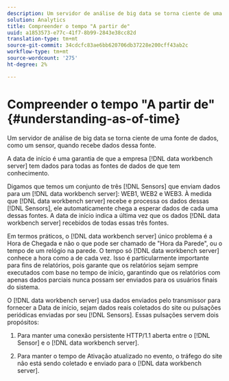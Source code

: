```yaml
---
description: Um servidor de análise de big data se torna ciente de uma fonte de dados, como um sensor, quando recebe dados dessa fonte.
solution: Analytics
title: Compreender o tempo "A partir de"
uuid: a1853573-e77c-41f7-8b99-2843e38cc82d
translation-type: tm+mt
source-git-commit: 34cdcfc83ae6bb620706db37228e200cff43ab2c
workflow-type: tm+mt
source-wordcount: '275'
ht-degree: 2%

---
```



# Compreender o tempo &quot;A partir de&quot;{#understanding-as-of-time}

Um servidor de análise de big data se torna ciente de uma fonte de dados, como um sensor, quando recebe dados dessa fonte.

A data de início é uma garantia de que a empresa [!DNL data workbench server] tem dados para todas as fontes de dados de que tem conhecimento.

Digamos que temos um conjunto de três [!DNL Sensors] que enviam dados para um [!DNL data workbench server]: WEB1, WEB2 e WEB3. À medida que [!DNL data workbench server] recebe e processa os dados dessas [!DNL Sensors], ele automaticamente chega a esperar dados de cada uma dessas fontes. A data de início indica a última vez que os dados [!DNL data workbench server] recebidos de todas essas três fontes.

Em termos práticos, o [!DNL data workbench server] único problema é a Hora de Chegada e não o que pode ser chamado de &quot;Hora da Parede&quot;, ou o tempo de um relógio na parede. O tempo só [!DNL data workbench server] conhece a hora como a de cada vez. Isso é particularmente importante para fins de relatórios, pois garante que os relatórios sejam sempre executados com base no tempo de início, garantindo que os relatórios com apenas dados parciais nunca possam ser enviados para os usuários finais do sistema.

O [!DNL data workbench server] usa dados enviados pelo transmissor para fornecer a Data de início, sejam dados reais coletados do site ou pulsações periódicas enviadas por seu [!DNL Sensors]. Essas pulsações servem dois propósitos:

1. Para manter uma conexão persistente HTTP/1.1 aberta entre o [!DNL Sensor] e o [!DNL data workbench server].

1. Para manter o tempo de Ativação atualizado no evento, o tráfego do site não está sendo coletado e enviado para o [!DNL data workbench server].

